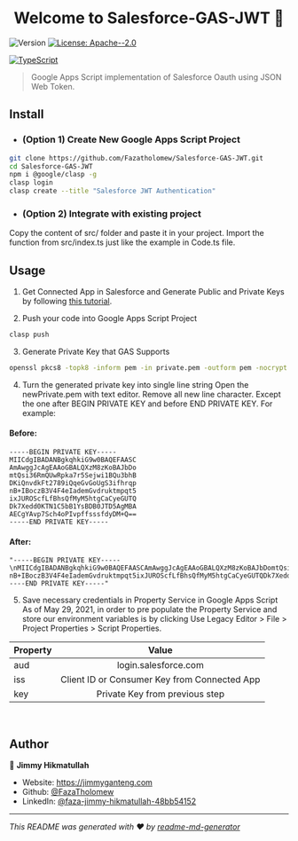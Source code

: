 <h1 align="center">Welcome to Salesforce-GAS-JWT 👋</h1>
<p>
  <img alt="Version" src="https://img.shields.io/badge/version-1.0.0-blue.svg?cacheSeconds=2592000" />
  <a href="#" target="_blank">
    <img alt="License: Apache--2.0" src="https://img.shields.io/badge/License-Apache--2.0-yellow.svg" />
  </a>
</p>

[![TypeScript](https://badges.frapsoft.com/typescript/code/typescript.svg?v=101)](https://github.com/ellerbrock/typescript-badges/)

> Google Apps Script implementation of Salesforce Oauth using JSON Web Token.

## Install

* ### (Option 1) Create New Google Apps Script Project

```sh
git clone https://github.com/Fazatholomew/Salesforce-GAS-JWT.git
cd Salesforce-GAS-JWT
npm i @google/clasp -g
clasp login
clasp create --title "Salesforce JWT Authentication"
```

* ### (Option 2) Integrate with existing project

Copy the content of src/ folder and paste it in your project. Import the function from src/index.ts just like the example in Code.ts file.

## Usage

1. Get Connected App in Salesforce and Generate Public and Private Keys by following [this tutorial](https://mannharleen.github.io/2020-03-03-salesforce-jwt/).

2. Push your code into Google Apps Script Project

```sh
clasp push
```
3. Generate Private Key that GAS Supports
```sh
openssl pkcs8 -topk8 -inform pem -in private.pem -outform pem -nocrypt -out newPrivate.pem
```
4. Turn the generated private key into single line string
Open the newPrivate.pem with text editor. Remove all new line character. Except the one after BEGIN PRIVATE KEY and before END PRIVATE KEY. For example:
#### Before:
```
-----BEGIN PRIVATE KEY-----
MIICdgIBADANBgkqhkiG9w0BAQEFAASC
AmAwggJcAgEAAoGBALQXzM8zKoBAJbDo
mtQsi36RmQUwRpka7r5Sejwi1BQu3bhB
DKiQnvdkFt2789iQqeGvGoUgS3ifhrqp
nB+IBoczB3V4F4eIademGvdruktmpqt5
ixJUROScfLfBhsQfMyM5htgCaCyeGUTQ
Dk7Xedd0KTN1C5bB1YsBDB0JTD5AgMBA
AECgYAvp7Sch4oPIvpffsssfdyDM+Q==
-----END PRIVATE KEY-----
```
#### After:
```
"-----BEGIN PRIVATE KEY-----\nMIICdgIBADANBgkqhkiG9w0BAQEFAASCAmAwggJcAgEAAoGBALQXzM8zKoBAJbDomtQsi36RmQUwRpka7r5Sejwi1BQu3bhBDKiQnvdkFt2789iQqeGvGoUgS3ifhrqp
nB+IBoczB3V4F4eIademGvdruktmpqt5ixJUROScfLfBhsQfMyM5htgCaCyeGUTQDk7Xedd0KTN1C5bB1YsBDB0JTD5AgMBA\nAECgYAvp7Sch4oPIvpffsssfdyDM+Q==-----END PRIVATE KEY-----"
```
5. Save necessary credentials in Property Service in Google Apps Script
As of May 29, 2021, in order to pre populate the Property Service and store our environment variables is by clicking Use Legacy Editor > File > Project Properties > Script Properties. 

| Property       | Value
| :------------- | :----------: 
| aud | login.salesforce.com   
| iss   | Client ID or Consumer Key from Connected App
| key | Private Key from previous step 

<br>

## Author

👤 **Jimmy Hikmatullah**

* Website: https://jimmyganteng.com
* Github: [@FazaTholomew](https://github.com/FazaTholomew)
* LinkedIn: [@faza-jimmy-hikmatullah-48bb54152](https://linkedin.com/in/faza-jimmy-hikmatullah-48bb54152)

***
_This README was generated with ❤️ by [readme-md-generator](https://github.com/kefranabg/readme-md-generator)_